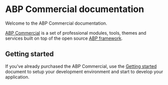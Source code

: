 # ABP Commercial documentation

Welcome to the ABP Commercial documentation.

[ABP Commercial](https://commercial.abp.io/) is a set of professional modules, tools, themes and services built on top of the open source [ABP framework](https://abp.io/).

## Getting started

If you've already purchased the ABP Commercial, use the [Getting started](getting-started.md) document to setup your development environment and start to develop your application.

